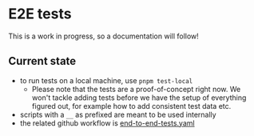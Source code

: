 # E2E tests

This is a work in progress, so a documentation will follow!

## Current state
- to run tests on a local machine, use `pnpm test-local`
    - Please note that the tests are a proof-of-concept right now. We won't tackle adding tests before we have the setup of everything figured out, for example how to add consistent test data etc.   
- scripts with a `__` as prefixed are meant to be used internally
- the related github workflow is [end-to-end-tests.yaml](../.github/workflows/end-to-end-tests.yaml)